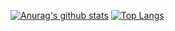 [![Anurag's github stats](https://github-readme-stats.vercel.app/api?username=deadwind4)](https://github.com/anuraghazra/github-readme-stats)
[![Top Langs](https://github-readme-stats.vercel.app/api/top-langs/?username=deadwind4)](https://github.com/anuraghazra/github-readme-stats)
